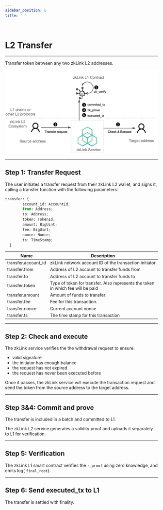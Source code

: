 ```yaml
---
sidebar_position: 6
title: ' '

---
```


# L2 Transfer

---
Transfer token between any two zkLink L2 addresses.

![Transfer Flow](../../static/img/flow-transfer.jpg)

---
## Step 1: Transfer Request

The user initiates a transfer request from their zkLink L2 wallet, and signs it, calling a transfer function with the following parameters:

```python
transfer: {
		account_id: AccountId;
		from: Address;
		to: Address;
		token: TokenId;
		amount: BigUint;
		fee: BigUint;
		nonce: Nonce;
		ts: TimeStamp;
  }
```

| Name | Description |
| --- | --- |
| transfer.account_id | zkLink network account ID of the transaction initiator |
| transfer.from | Address of L2 account to transfer funds from |
| transfer.to | Address of L2 account to transfer funds to |
| transfer.token | Type of token for transfer. Also represents the token in which fee will be paid |
| transfer.amount | Amount of funds to transfer. |
| transfer.fee | Fee for this transaction. |
| transfer.nonce | Current account nonce |
| transfer.ts | The time stamp for this transaction |

---
## Step 2: Check and execute

The zkLink service verifies the the withdrawal request to ensure:

- valid signature
- the initiator has enough balance
- the request has not expired
- the request has never been executed before

Once it passes, the zkLink service will execute the transaction request and send the token from the source address to the target address.

---
## Step 3&4: Commit and prove

The transfer is included in a batch and committed to L1.

The zkLink L2 service generates a validity proof and uploads it separately to L1 for verification.

---
## Step 5: Verification

The zkLink L1 smart contract verifies the `r_proof` using zero knowledge, and emits log( `final_root`).

---
## Step 6: Send executed_tx to L1

The transfer is settled with finality.
